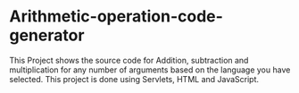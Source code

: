 # Arithmetic-operation-code-generator

This Project shows the source code for Addition, subtraction and multiplication for any number of arguments based on the language you have selected. This project is done using Servlets, HTML and JavaScript.

